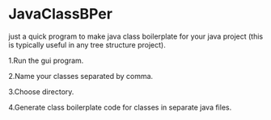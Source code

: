 # JavaClassBPer
just a quick program to make java class boilerplate for your java project (this is typically useful in any tree structure project).

1.Run the gui program.

2.Name your classes separated by comma.

3.Choose directory.

4.Generate class boilerplate code for classes in separate java files.



